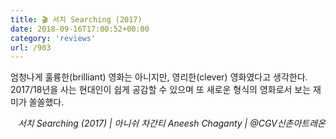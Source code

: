 ```yaml
---
title: 🎬 서치 Searching (2017)
date: 2018-09-16T17:00:52+00:00
category: 'reviews'
url: /903
---
```


엄청나게 훌륭한(brilliant) 영화는 아니지만, 영리한(clever) 영화였다고 생각한다. 2017/18년을 사는 현대인이 쉽게 공감할 수 있으며 또 새로운 형식의 영화로서 보는 재미가 쏠쏠했다.

<p style="text-align:right">
  <em>서치 Searching (2017) | 아니쉬 차간티 Aneesh Chaganty</em><em>&nbsp;| @CGV신촌아트레온</em>
</p>